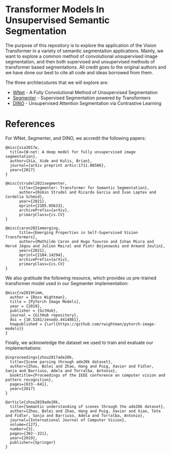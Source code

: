 # Transformer Models In Unsupervised Semantic Segmentation

The purpose of this repository is to explore the application of the Vision Transformer in a variety
of semantic segmentaiton applications. Mainly, we want to explore a common method of convolutional unsupervised image
segmentation, and then both supervised and unsupervised methods of transformer based segmentations. All credit
goes to the original authors and we have done our best to cite all code and ideas borrowed from them. 

The three architecutures that we will explore are:
- [WNet](https://arxiv.org/pdf/1711.08506.pdf) - A Fully Convolutional Method of Unsupervised Segmentation
- [Segmenter](https://arxiv.org/pdf/2105.05633.pdf) - Supervised Segmentation powered by Transformers
- [DINO](https://arxiv.org/pdf/2104.14294.pdf) - Unsupervised  Attention Segmentation via Contrastive Learning


# References

For WNet, Segmenter, and DINO, we accredit the following papers:

```
@misc{xia2017w,
  title={W-net: A deep model for fully unsupervised image segmentation},
  author={Xia, Xide and Kulis, Brian},
  journal={arXiv preprint arXiv:1711.08506},
  year={2017}
}

@misc{strudel2021segmenter,
      title={Segmenter: Transformer for Semantic Segmentation}, 
      author={Robin Strudel and Ricardo Garcia and Ivan Laptev and Cordelia Schmid},
      year={2021},
      eprint={2105.05633},
      archivePrefix={arXiv},
      primaryClass={cs.CV}
}

@misc{caron2021emerging,
      title={Emerging Properties in Self-Supervised Vision Transformers}, 
      author={Mathilde Caron and Hugo Touvron and Ishan Misra and Hervé Jégou and Julien Mairal and Piotr Bojanowski and Armand Joulin},
      year={2021},
      eprint={2104.14294},
      archivePrefix={arXiv},
      primaryClass={cs.CV}
}
```

We also gratitude the following resource, which provides us pre-trained transformer model used in our Segmenter implementation:
```
@misc{rw2019timm,
  author = {Ross Wightman},
  title = {PyTorch Image Models},
  year = {2019},
  publisher = {GitHub},
  journal = {GitHub repository},
  doi = {10.5281/zenodo.4414861},
  howpublished = {\url{https://github.com/rwightman/pytorch-image-models}}
}
```

Finally, we acknowledge the dataset we used to train and evaluate our implementations:
```
@inproceedings{zhou2017ade20k,
  title={Scene parsing through ade20k dataset},
  author={Zhou, Bolei and Zhao, Hang and Puig, Xavier and Fidler, Sanja and Barriuso, Adela and Torralba, Antonio},
  booktitle={Proceedings of the IEEE conference on computer vision and pattern recognition},
  pages={633--641},
  year={2017}
}

@article{zhou2019ade20k,
  title={Semantic understanding of scenes through the ade20k dataset},
  author={Zhou, Bolei and Zhao, Hang and Puig, Xavier and Xiao, Tete and Fidler, Sanja and Barriuso, Adela and Torralba, Antonio},
  journal={International Journal of Computer Vision},
  volume={127},
  number={3},
  pages={302--321},
  year={2019},
  publisher={Springer}
}
```

